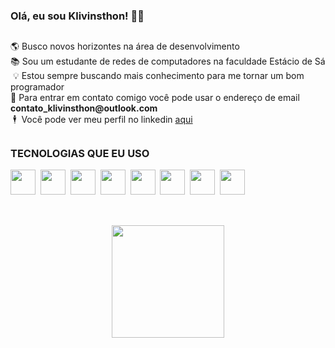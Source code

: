 <!-- -->
<link rel="stylesheet" href="https://cdn.jsdelivr.net/gh/devicons/devicon@v2.15.1/devicon.min.css">

<h3>Olá, eu sou Klivinsthon! 🧑‍💻</h3>

##

<p>
  🌎 Busco novos horizontes na área de desenvolvimento<br/>
  📚 Sou um estudante de redes de computadores na faculdade Estácio de Sá<br/>
  &nbsp;💡 Estou sempre buscando mais conhecimento para me tornar um bom programador<br/>
  📧 Para entrar em contato comigo você pode usar o endereço de email <b>contato_klivinsthon@outlook.com<br/></b>
  &nbsp;🕴️ &nbsp;Você pode ver meu perfil no linkedin <a href="https://www.linkedin.com/in/klivinsthon-kendert-994b251aa/" target="_blank">aqui</a>
</p>

##

<h3>TECNOLOGIAS QUE EU USO</h3>

<!-- ÍCONES DE LINGUAGENS -->
<div>
  <img src="https://cdn.jsdelivr.net/gh/devicons/devicon/icons/html5/html5-original.svg" width="40"/>&nbsp;
  <img src="https://cdn.jsdelivr.net/gh/devicons/devicon/icons/css3/css3-original.svg" width="40"/>&nbsp;
  <img src="https://cdn.jsdelivr.net/gh/devicons/devicon/icons/javascript/javascript-original.svg" width="40"/>&nbsp;
  <img src="https://cdn.jsdelivr.net/gh/devicons/devicon/icons/sass/sass-original.svg" width="40"/>&nbsp;
  <img src="https://cdn.jsdelivr.net/gh/devicons/devicon/icons/bulma/bulma-plain.svg" width="40"/>&nbsp;
  <img src="https://cdn.jsdelivr.net/gh/devicons/devicon/icons/bootstrap/bootstrap-original.svg" width="40"/>&nbsp;
  <img src="https://cdn.jsdelivr.net/gh/devicons/devicon/icons/tailwindcss/tailwindcss-plain.svg" width="40"/>&nbsp;
  <img src="https://cdn.jsdelivr.net/gh/devicons/devicon/icons/react/react-original.svg" width="40"/>
</div>

##
<br/>

<div align="center">
  <a href="https://github.com/Klivinsthon">
  <img height="180em" src="https://github-readme-stats.vercel.app/api/top-langs/?username=Klivinsthon&layout=compact&langs_count=7&theme=highcontrast"/>
</div>
